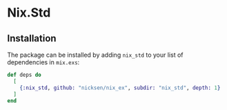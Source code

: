 # Nix.Std

## Installation

The package can be installed by adding `nix_std` to your list of dependencies in `mix.exs`:

```elixir
def deps do
  [
    {:nix_std, github: "nicksen/nix_ex", subdir: "nix_std", depth: 1}
  ]
end
```
